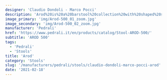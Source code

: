 ```yaml
---
designer: 'Claudio Dondoli - Marco Pocci'
description: 'Arod%20is%20a%20barstool%20collection%20with%20shaped%20seat%2C%20in%20polycarbonate%20or%20ABS%2C%20that%20stands%20out%20for%20its%20ergonomic%20character.%20Barstool%20with%20steel%20tube%20sled%20frame%2015x15%20mm.%20Height%20650%20mm.'
image_primary: 'img/Arod-500_01_zoom.jpg'
image_secondary: 'img/Arod-500_02_zoom.jpg'
manufacturer: 'Pedrali'
href: 'https://www.pedrali.it/en/products/catalog/Stool-AROD-500/'
subtitle: 'AROD 500'
tags:
  - 'Pedrali'
  - 'Stools'
title: 'Arod'
category: 'Stools'
slug: '/manufacturers/pedrali/stools/claudio-dondoli-marco-pocci-arod'
date: '2021-02-18'
---
```

